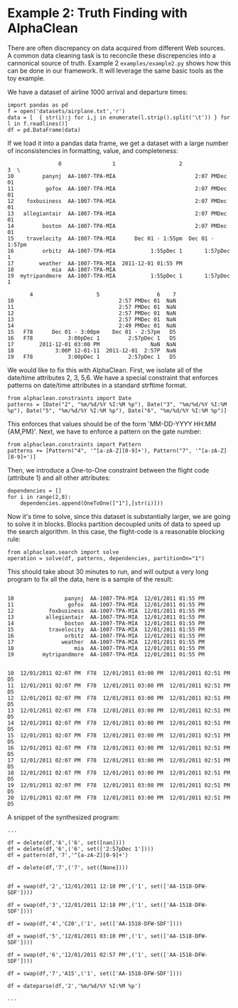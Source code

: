 # Example 2: Truth Finding with AlphaClean

There are often discrepancy on data acquired from different Web sources. A common data cleaning task is to reconcile these discrepencies into a cannonical source of truth. Example 2 `examples/example2.py` shows how this can be done in our framework. It will leverage the same basic tools as the toy example.

We have a dataset of airline 1000 arrival and departure times:
```
import pandas as pd
f = open('datasets/airplane.txt','r')
data = [  { str(i):j for i,j in enumerate(l.strip().split('\t')) } for l in f.readlines()]
df = pd.DataFrame(data)
```
If we load it into a pandas data frame, we get a dataset with a large number of inconsistencies in formatting, value, and completeness:
```
                0                1                    2                3  \
10         panynj  AA-1007-TPA-MIA                         2:07 PMDec 01   
11          gofox  AA-1007-TPA-MIA                         2:07 PMDec 01   
12    foxbusiness  AA-1007-TPA-MIA                         2:07 PMDec 01   
13   allegiantair  AA-1007-TPA-MIA                         2:07 PMDec 01   
14         boston  AA-1007-TPA-MIA                         2:07 PMDec 01   
15    travelocity  AA-1007-TPA-MIA      Dec 01 - 1:55pm  Dec 01 - 1:57pm   
16         orbitz  AA-1007-TPA-MIA           1:55pDec 1       1:57pDec 1   
17        weather  AA-1007-TPA-MIA  2011-12-01 01:55 PM                    
18            mia  AA-1007-TPA-MIA                                         
19  mytripandmore  AA-1007-TPA-MIA           1:55pDec 1       1:57pDec 1   

       4                    5                  6    7  
10                                 2:57 PMDec 01  NaN  
11                                 2:57 PMDec 01  NaN  
12                                 2:57 PMDec 01  NaN  
13                                 2:57 PMDec 01  NaN  
14                                 2:49 PMDec 01  NaN  
15   F78      Dec 01 - 3:00pm    Dec 01 - 2:57pm   D5  
16   F78           3:00pDec 1         2:57pDec 1   D5  
17        2011-12-01 03:00 PM                NaN  NaN  
18             3:00P 12-01-11  2011-12-01  2:57P  NaN  
19   F78           3:00pDec 1         2:57pDec 1   D5 
```

We would like to fix this with AlphaClean. First, we isolate all of the date/time attributes 2, 3, 5,6. We have a special constraint that enforces patterns on date/time attributes in a standard strftime format.
```
from alphaclean.constraints import Date
patterns = [Date("2", "%m/%d/%Y %I:%M %p"), Date("3", "%m/%d/%Y %I:%M %p"), Date("5", "%m/%d/%Y %I:%M %p"), Date("6", "%m/%d/%Y %I:%M %p")]
```
This enforces that values should be of the form 'MM-DD-YYYY HH:MM {AM,PM}'. Next, we have to enforce a pattern on the gate number:
```
from alphaclean.constraints import Pattern
patterns += [Pattern("4", '^[a-zA-Z][0-9]+'), Pattern("7", '^[a-zA-Z][0-9]+')]
```
Then, we introduce a One-to-One constraint between the flight code (attribute 1) and all other attributes:
```
dependencies = []
for i in range(2,8):
    dependencies.append(OneToOne(["1"],[str(i)]))
```

Now it's time to solve, since this dataset is substantially larger, we are going to solve it in blocks. Blocks partition decoupled units of data to speed up the search algorithm. In this case, the flight-code is a reasonable blocking rule:
```
from alphaclean.search import solve
operation = solve(df, patterns, dependencies, partitionOn="1")
```
This should take about 30 minutes to run, and will output a very long program to fix all the data, here is a sample of the result:
```

10                panynj  AA-1007-TPA-MIA  12/01/2011 01:55 PM   
11                 gofox  AA-1007-TPA-MIA  12/01/2011 01:55 PM   
12           foxbusiness  AA-1007-TPA-MIA  12/01/2011 01:55 PM   
13          allegiantair  AA-1007-TPA-MIA  12/01/2011 01:55 PM   
14                boston  AA-1007-TPA-MIA  12/01/2011 01:55 PM   
15           travelocity  AA-1007-TPA-MIA  12/01/2011 01:55 PM   
16                orbitz  AA-1007-TPA-MIA  12/01/2011 01:55 PM   
17               weather  AA-1007-TPA-MIA  12/01/2011 01:55 PM   
18                   mia  AA-1007-TPA-MIA  12/01/2011 01:55 PM   
19         mytripandmore  AA-1007-TPA-MIA  12/01/2011 01:55 PM


10  12/01/2011 02:07 PM  F78  12/01/2011 03:00 PM  12/01/2011 02:51 PM    D5  
11  12/01/2011 02:07 PM  F78  12/01/2011 03:00 PM  12/01/2011 02:51 PM    D5  
12  12/01/2011 02:07 PM  F78  12/01/2011 03:00 PM  12/01/2011 02:51 PM    D5  
13  12/01/2011 02:07 PM  F78  12/01/2011 03:00 PM  12/01/2011 02:51 PM    D5  
14  12/01/2011 02:07 PM  F78  12/01/2011 03:00 PM  12/01/2011 02:51 PM    D5  
15  12/01/2011 02:07 PM  F78  12/01/2011 03:00 PM  12/01/2011 02:51 PM    D5  
16  12/01/2011 02:07 PM  F78  12/01/2011 03:00 PM  12/01/2011 02:51 PM    D5  
17  12/01/2011 02:07 PM  F78  12/01/2011 03:00 PM  12/01/2011 02:51 PM    D5  
18  12/01/2011 02:07 PM  F78  12/01/2011 03:00 PM  12/01/2011 02:51 PM    D5  
19  12/01/2011 02:07 PM  F78  12/01/2011 03:00 PM  12/01/2011 02:51 PM    D5  
20  12/01/2011 02:07 PM  F78  12/01/2011 03:00 PM  12/01/2011 02:51 PM    D5
```
A snippet of the synthesized program:
```
...

df = delete(df,'6',('6', set([nan])))
df = delete(df,'6',('6', set(['2:57pDec 1'])))
df = pattern(df,'7','^[a-zA-Z][0-9]+')

df = delete(df,'7',('7', set([None])))


df = swap(df,'2','12/01/2011 12:10 PM',('1', set(['AA-1518-DFW-SDF'])))

df = swap(df,'3','12/01/2011 12:18 PM',('1', set(['AA-1518-DFW-SDF'])))

df = swap(df,'4','C20',('1', set(['AA-1518-DFW-SDF'])))

df = swap(df,'5','12/01/2011 03:10 PM',('1', set(['AA-1518-DFW-SDF'])))

df = swap(df,'6','12/01/2011 02:57 PM',('1', set(['AA-1518-DFW-SDF'])))

df = swap(df,'7','A15',('1', set(['AA-1518-DFW-SDF'])))

df = dateparse(df,'2','%m/%d/%Y %I:%M %p')

...

```

